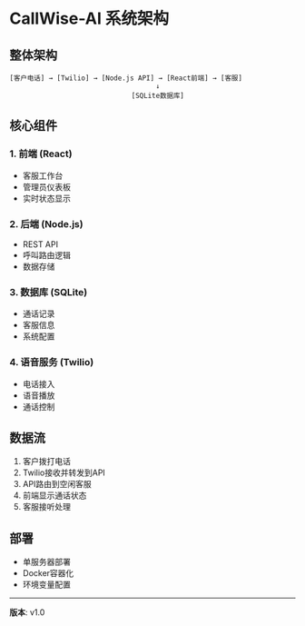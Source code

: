 # CallWise-AI 系统架构

## 整体架构

```
[客户电话] → [Twilio] → [Node.js API] → [React前端] → [客服]
                                    ↓
                              [SQLite数据库]
```

## 核心组件

### 1. 前端 (React)
- 客服工作台
- 管理员仪表板
- 实时状态显示

### 2. 后端 (Node.js)
- REST API
- 呼叫路由逻辑
- 数据存储

### 3. 数据库 (SQLite)
- 通话记录
- 客服信息
- 系统配置

### 4. 语音服务 (Twilio)
- 电话接入
- 语音播放
- 通话控制

## 数据流

1. 客户拨打电话
2. Twilio接收并转发到API
3. API路由到空闲客服
4. 前端显示通话状态
5. 客服接听处理

## 部署

- 单服务器部署
- Docker容器化
- 环境变量配置

---

**版本**: v1.0 